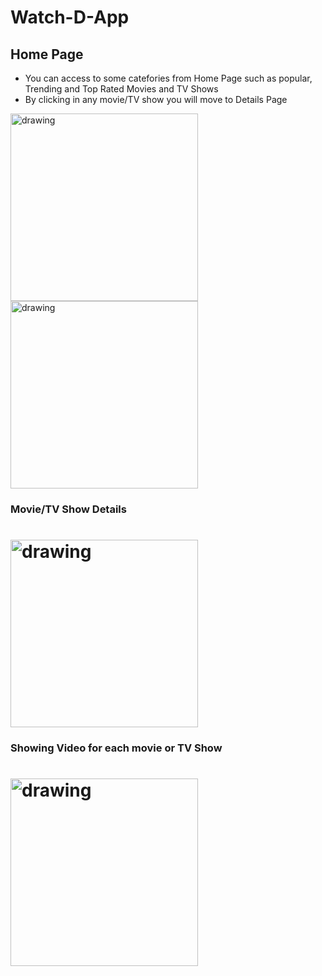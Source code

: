 # Watch-D-App
## Home Page
- You can access to some catefories from Home Page such as popular, Trending and Top Rated Movies and TV Shows
- By clicking in any movie/TV show you will move to Details Page 
   
<img src="https://user-images.githubusercontent.com/89228710/205462718-c1c8e9d4-95f0-463e-9c57-5a94f7ef7f2c.jpg" alt="drawing" width="300"/>
   
<img src="https://user-images.githubusercontent.com/89228710/205462596-86f831ee-bb60-455b-99a4-7697f14dafd5.jpg" alt="drawing" width="300"/>

<h3>Movie/TV Show Details<!h3>
  
 <h1><!h1>

<img src="https://user-images.githubusercontent.com/89228710/205462929-e8f4dd7d-bb04-43bd-9dc1-13d0236c4ba2.jpg" alt="drawing" width="300"/>
   
   
<h3>Showing Video for each movie or TV Show <!h3>
  
 <h1><!h1>
   
<img src="https://user-images.githubusercontent.com/89228710/205463060-ae2f99ad-09aa-4308-b1fa-16a0111abcc1.jpg" alt="drawing" width="300"/>
  
 


